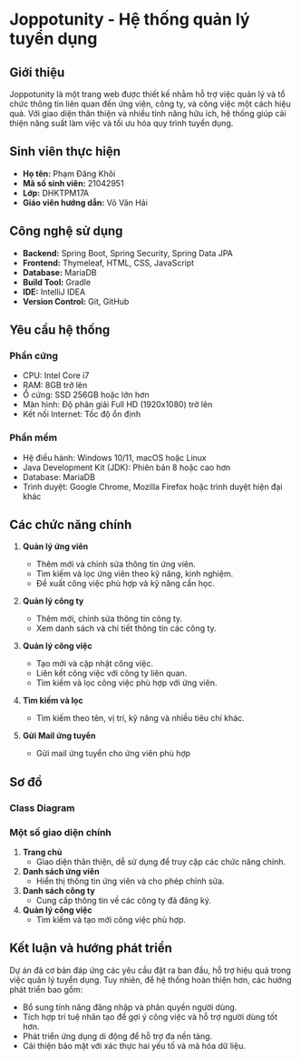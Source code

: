# Joppotunity - Hệ thống quản lý tuyển dụng

## Giới thiệu

Joppotunity là một trang web được thiết kế nhằm hỗ trợ việc quản lý và tổ chức thông tin liên quan đến ứng viên, công ty, và công việc một cách hiệu quả. Với giao diện thân thiện và nhiều tính năng hữu ích, hệ thống giúp cải thiện năng suất làm việc và tối ưu hóa quy trình tuyển dụng.

## Sinh viên thực hiện

- **Họ tên:** Phạm Đăng Khôi
- **Mã số sinh viên:** 21042951
- **Lớp:** DHKTPM17A
- **Giáo viên hướng dẫn:** Võ Văn Hải

## Công nghệ sử dụng

- **Backend:** Spring Boot, Spring Security, Spring Data JPA
- **Frontend:** Thymeleaf, HTML, CSS, JavaScript
- **Database:** MariaDB
- **Build Tool:** Gradle
- **IDE:** IntelliJ IDEA
- **Version Control:** Git, GitHub

## Yêu cầu hệ thống

### Phần cứng

- CPU: Intel Core i7
- RAM: 8GB trở lên
- Ổ cứng: SSD 256GB hoặc lớn hơn
- Màn hình: Độ phân giải Full HD (1920x1080) trở lên
- Kết nối Internet: Tốc độ ổn định

### Phần mềm

- Hệ điều hành: Windows 10/11, macOS hoặc Linux
- Java Development Kit (JDK): Phiên bản 8 hoặc cao hơn
- Database: MariaDB
- Trình duyệt: Google Chrome, Mozilla Firefox hoặc trình duyệt hiện đại khác

## Các chức năng chính

1. **Quản lý ứng viên**

   - Thêm mới và chỉnh sửa thông tin ứng viên.
   - Tìm kiếm và lọc ứng viên theo kỹ năng, kinh nghiệm.
   - Đề xuất công việc phù hợp và kỹ năng cần học.

2. **Quản lý công ty**

   - Thêm mới, chỉnh sửa thông tin công ty.
   - Xem danh sách và chi tiết thông tin các công ty.

3. **Quản lý công việc**

   - Tạo mới và cập nhật công việc.
   - Liên kết công việc với công ty liên quan.
   - Tìm kiếm và lọc công việc phù hợp với ứng viên.

4. **Tìm kiếm và lọc**
   - Tìm kiếm theo tên, vị trí, kỹ năng và nhiều tiêu chí khác.
5. **Gửi Mail ứng tuyển**
   - Gửi mail ứng tuyển cho ứng viên phù hợp

## Sơ đồ
### Class Diagram


### Một số giao diện chính

1. **Trang chủ**
   - Giao diện thân thiện, dễ sử dụng để truy cập các chức năng chính.
2. **Danh sách ứng viên**
   - Hiển thị thông tin ứng viên và cho phép chỉnh sửa.
3. **Danh sách công ty**
   - Cung cấp thông tin về các công ty đã đăng ký.
4. **Quản lý công việc**
   - Tìm kiếm và tạo mới công việc phù hợp.

## Kết luận và hướng phát triển

Dự án đã cơ bản đáp ứng các yêu cầu đặt ra ban đầu, hỗ trợ hiệu quả trong việc quản lý tuyển dụng. Tuy nhiên, để hệ thống hoàn thiện hơn, các hướng phát triển bao gồm:

- Bổ sung tính năng đăng nhập và phân quyền người dùng.
- Tích hợp trí tuệ nhân tạo để gợi ý công việc và hỗ trợ người dùng tốt hơn.
- Phát triển ứng dụng di động để hỗ trợ đa nền tảng.
- Cải thiện bảo mật với xác thực hai yếu tố và mã hóa dữ liệu.
